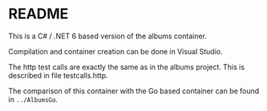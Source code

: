 # README

This is a C# / .NET 6 based version of the albums container.

Compilation and container creation can be done in Visual Studio.

The http test calls are exactly the same as in the albums project.
This is described in file testcalls.http.

The comparison of this container with the Go based container can be found in `../AlbumsGo`.
